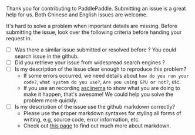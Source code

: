 Thank you for contributing to PaddlePaddle. Submitting an issue is a great help for us.
Both Chinese and English issues are welcome.

It's hard to solve a problem when important details are missing.
Before submitting the issue, look over the following criteria before handing your request in.

- [ ] Was there a similar issue submitted or resolved before ? You could search issue in the github.
- [ ] Did you retrieve your issue from widespread search engines ?
- [ ] Is my description of the issue clear enough to reproduce this problem?
   * If some errors occurred, we need details about `how do you run your code?`, `what system do you use?`, `Are you using GPU or not?`, etc.
   * If you use an recording [asciinema](https://asciinema.org/) to show what you are doing to make it happen, that's awesome! We could help you solve the problem more quickly.
- [ ] Is my description of the issue use the github markdown correctly?
   * Please use the proper markdown syntaxes for styling all forms of writing, e.g, source code, error information, etc.
   * Check out [this page](https://guides.github.com/features/mastering-markdown/) to find out much more about markdown.
